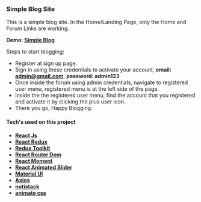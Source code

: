 ### Simple Blog Site
This is a simple blog site. In the Home/Landing Page, only the Home and Forum Links are working.

**Demo: [Simple Blog](https://university-colleges.netlify.app/)**

Steps to start blogging:
- Register at sign up page.
- Sign in using these credentials to activate your account, **email: admin@gmail.com**, **password: admin123**
- Once inside the forum using admin credentials, navigate to registered user menu, registered menu is at the left side of the page.
- Inside the the registered user menu, find the account that you registered and activate it by clicking the plus user icon.
- There you go, Happy Blogging. 

#### Tech's used on this project
- **[React Js](https://reactjs.org/)**
- **[React Redux](https://react-redux.js.org/)**
- **[Redux Toolkit](https://redux-toolkit.js.org/)**
- **[React Router Dom](https://reactrouter.com/web/guides/quick-start)**
- **[React Moment](https://www.npmjs.com/package/react-moment)**
- **[React Animated Slider](https://www.npmjs.com/package/react-animated-slider)**
- **[Material UI](https://material-ui.com/)**
- **[Axios](https://www.npmjs.com/package/axios)**
- **[notistack](https://www.npmjs.com/package/notistack)**
- **[animate css](https://www.npmjs.com/package/animate.css-react)**
